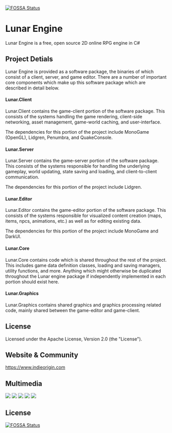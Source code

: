 [![FOSSA Status](https://app.fossa.io/api/projects/git%2Bgithub.com%2FJohnLamontagne%2FLunar-Engine.svg?type=shield)](https://app.fossa.io/projects/git%2Bgithub.com%2FJohnLamontagne%2FLunar-Engine?ref=badge_shield)

Lunar Engine
============

Lunar Engine is a free, open source 2D online RPG engine in C#

Project Detials
---------------

Lunar Engine is provided as a software package, the binaries of which consist of a client, server, and game editor. There are a number of important core components which make up this software package which are described in detail below.

  #### Lunar.Client ####
  Lunar.Client contains the game-client portion of the software package. This consists of the systems handling the game rendering, client-side networking, asset management, game-world caching, and user-interface. 
  
  The dependencies for this portion of the project include MonoGame (OpenGL), Lidgren, Penumbra, and QuakeConsole.
  
  #### Lunar.Server ####
  Lunar.Server contains the game-server portion of the software package. This consists of the systems responsible for handling the underlying gameplay, world updating, state saving and loading, and client-to-client communication.
  
  The dependencies for this portion of the project include Lidgren.
  
  #### Lunar.Editor ####
  Lunar.Editor contains the game-editor portion of the software package. This consists of the systems responsible for visualized content creation (maps, items, npcs, animations, etc.) as well as for editing existing data.
  
  The dependencies for this portion of the project include MonoGame and DarkUI.
  
  #### Lunar.Core ####
  Lunar.Core contains code which is shared throughout the rest of the project. This includes game data definition classes, loading and saving managers, utility functions, and more. Anything which might otherwise be duplicated throughout the Lunar engine package if independently implemented in each portion should exist here.
  
  #### Lunar.Graphics ####
  Lunar.Graphics contains shared graphics and graphics processing related code, mainly shared between the game-editor and game-client.


License
-------

Licensed under the Apache License, Version 2.0 (the "License").

Website & Community
-------
https://www.indieorigin.com

Multimedia
-------
![](https://i.imgur.com/9K62FUP.png)
![](https://i.imgur.com/xDiIT1Y.png)
![](https://i.imgur.com/7rXeYcc.png)
![](https://i.imgur.com/PMhsVF5.png)
![](https://i.imgur.com/UIFJNjJ.png)


## License
[![FOSSA Status](https://app.fossa.io/api/projects/git%2Bgithub.com%2FJohnLamontagne%2FLunar-Engine.svg?type=large)](https://app.fossa.io/projects/git%2Bgithub.com%2FJohnLamontagne%2FLunar-Engine?ref=badge_large)